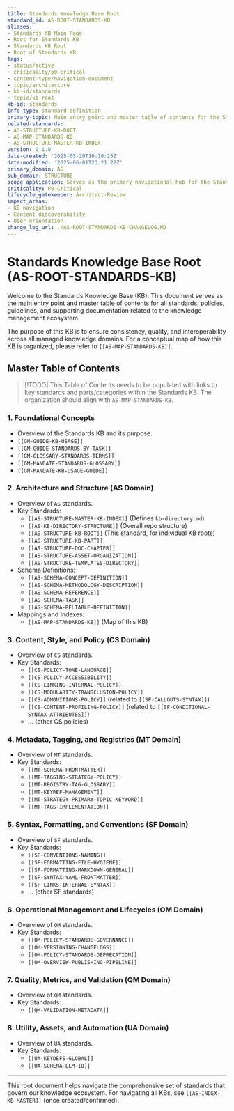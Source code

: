 ```yaml
---
title: Standards Knowledge Base Root
standard_id: AS-ROOT-STANDARDS-KB
aliases:
- Standards KB Main Page
- Root for Standards KB
- Standards KB Root
- Root of Standards KB
tags:
- status/active
- criticality/p0-critical
- content-type/navigation-document
- topic/architecture
- kb-id/standards
- topic/kb-root
kb-id: standards
info-type: standard-definition
primary-topic: Main entry point and master table of contents for the Standards Knowledge Base.
related-standards:
- AS-STRUCTURE-KB-ROOT
- AS-MAP-STANDARDS-KB
- AS-STRUCTURE-MASTER-KB-INDEX
version: 0.1.0
date-created: '2025-05-29T16:10:25Z'
date-modified: '2025-06-01T23:21:22Z'
primary_domain: AS
sub_domain: STRUCTURE
scope_application: Serves as the primary navigational hub for the Standards Knowledge Base.
criticality: P0-Critical
lifecycle_gatekeeper: Architect-Review
impact_areas:
- KB navigation
- Content discoverability
- User orientation
change_log_url: ./AS-ROOT-STANDARDS-KB-CHANGELOG.MD
---
```


# Standards Knowledge Base Root (AS-ROOT-STANDARDS-KB)

Welcome to the Standards Knowledge Base (KB). This document serves as the main entry point and master table of contents for all standards, policies, guidelines, and supporting documentation related to the knowledge management ecosystem.

The purpose of this KB is to ensure consistency, quality, and interoperability across all managed knowledge domains. For a conceptual map of how this KB is organized, please refer to `[[AS-MAP-STANDARDS-KB]]`.

## Master Table of Contents

> [!TODO] This Table of Contents needs to be populated with links to key standards and parts/categories within the Standards KB. The organization should align with `AS-MAP-STANDARDS-KB`.

### 1. Foundational Concepts
-   Overview of the Standards KB and its purpose.
-   `[[GM-GUIDE-KB-USAGE]]`
-   `[[GM-GUIDE-STANDARDS-BY-TASK]]`
-   `[[GM-GLOSSARY-STANDARDS-TERMS]]`
-   `[[GM-MANDATE-STANDARDS-GLOSSARY]]`
-   `[[GM-MANDATE-KB-USAGE-GUIDE]]`

### 2. Architecture and Structure (AS Domain)
-   Overview of `AS` standards.
-   Key Standards:
    -   `[[AS-STRUCTURE-MASTER-KB-INDEX]]` (Defines `kb-directory.md`)
    -   `[[AS-KB-DIRECTORY-STRUCTURE]]` (Overall repo structure)
    -   `[[AS-STRUCTURE-KB-ROOT]]` (This standard, for individual KB roots)
    -   `[[AS-STRUCTURE-KB-PART]]`
    -   `[[AS-STRUCTURE-DOC-CHAPTER]]`
    -   `[[AS-STRUCTURE-ASSET-ORGANIZATION]]`
    -   `[[AS-STRUCTURE-TEMPLATES-DIRECTORY]]`
-   Schema Definitions:
    -   `[[AS-SCHEMA-CONCEPT-DEFINITION]]`
    -   `[[AS-SCHEMA-METHODOLOGY-DESCRIPTION]]`
    -   `[[AS-SCHEMA-REFERENCE]]`
    -   `[[AS-SCHEMA-TASK]]`
    -   `[[AS-SCHEMA-RELTABLE-DEFINITION]]`
-   Mappings and Indexes:
    -   `[[AS-MAP-STANDARDS-KB]]` (Map of this KB)


### 3. Content, Style, and Policy (CS Domain)
-   Overview of `CS` standards.
-   Key Standards:
    -   `[[CS-POLICY-TONE-LANGUAGE]]`
    -   `[[CS-POLICY-ACCESSIBILITY]]`
    -   `[[CS-LINKING-INTERNAL-POLICY]]`
    -   `[[CS-MODULARITY-TRANSCLUSION-POLICY]]`
    -   `[[CS-ADMONITIONS-POLICY]]` (related to `[[SF-CALLOUTS-SYNTAX]]`)
    -   `[[CS-CONTENT-PROFILING-POLICY]]` (related to `[[SF-CONDITIONAL-SYNTAX-ATTRIBUTES]]`)
    -   ... (other CS policies)

### 4. Metadata, Tagging, and Registries (MT Domain)
-   Overview of `MT` standards.
-   Key Standards:
    -   `[[MT-SCHEMA-FRONTMATTER]]`
    -   `[[MT-TAGGING-STRATEGY-POLICY]]`
    -   `[[MT-REGISTRY-TAG-GLOSSARY]]`
    -   `[[MT-KEYREF-MANAGEMENT]]`
    -   `[[MT-STRATEGY-PRIMARY-TOPIC-KEYWORD]]`
    -   `[[MT-TAGS-IMPLEMENTATION]]`

### 5. Syntax, Formatting, and Conventions (SF Domain)
-   Overview of `SF` standards.
-   Key Standards:
    -   `[[SF-CONVENTIONS-NAMING]]`
    -   `[[SF-FORMATTING-FILE-HYGIENE]]`
    -   `[[SF-FORMATTING-MARKDOWN-GENERAL]]`
    -   `[[SF-SYNTAX-YAML-FRONTMATTER]]`
    -   `[[SF-LINKS-INTERNAL-SYNTAX]]`
    -   ... (other SF standards)

### 6. Operational Management and Lifecycles (OM Domain)
-   Overview of `OM` standards.
-   Key Standards:
    -   `[[OM-POLICY-STANDARDS-GOVERNANCE]]`
    -   `[[OM-VERSIONING-CHANGELOGS]]`
    -   `[[OM-POLICY-STANDARDS-DEPRECATION]]`
    -   `[[OM-OVERVIEW-PUBLISHING-PIPELINE]]`

### 7. Quality, Metrics, and Validation (QM Domain)
-   Overview of `QM` standards.
-   Key Standards:
    -   `[[QM-VALIDATION-METADATA]]`

### 8. Utility, Assets, and Automation (UA Domain)
-   Overview of `UA` standards.
-   Key Standards:
    -   `[[UA-KEYDEFS-GLOBAL]]`
    -   `[[UA-SCHEMA-LLM-IO]]`

---
This root document helps navigate the comprehensive set of standards that govern our knowledge ecosystem.
For navigating all KBs, see `[[AS-INDEX-KB-MASTER]]` (once created/confirmed).
